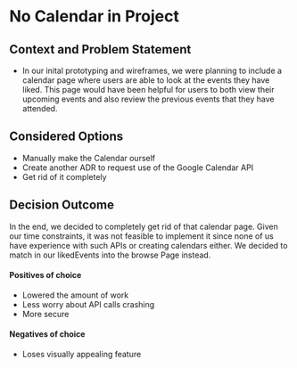 # No Calendar in Project

## Context and Problem Statement

- In our inital prototyping and wireframes, we were planning to include a calendar page where users are able to look at the events they have liked. This page would have been helpful for users to both view their upcoming events and also review the previous events that they have attended.

## Considered Options

- Manually make the Calendar ourself
- Create another ADR to request use of the Google Calendar API
- Get rid of it completely

## Decision Outcome

In the end, we decided to completely get rid of that calendar page. Given our time constraints, it was not feasible to implement it since none of us have experience with such APIs or creating calendars either. We decided to match in our likedEvents into the browse Page instead.

#### Positives of choice
- Lowered the amount of work
- Less worry about API calls crashing
- More secure
#### Negatives of choice
- Loses visually appealing feature 